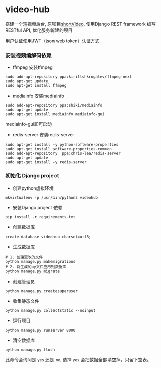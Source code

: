 # video-hub
搭建一个短视频后台, 原项目[shortVideo](https://github.com/tuxi/shortvideo), 使用Django REST framework 编写 RESTful API, 优化服务新建的项目

用户认证使用JWT（json web token）认证方式

### 安装视频编解码依赖

- ffmpeg 安装ffmpeg
```
sudo add-apt-repository ppa:kirillshkrogalev/ffmpeg-next
sudo apt-get update
sudo apt-get install ffmpeg
```

- mediainfo 安装mediainfo
```
sudo add-apt-repository ppa:shiki/mediainfo
sudo apt-get update
sudo apt-get install mediainfo mediainfo-gui
```

mediainfo-gui即可启动

- redis-server 安装redis-server
```
sudo apt-get install -y python-software-properties
sudo apt-get install software-properties-common
sudo add-apt-repository  ppa:chris-lea/redis-server
sudo apt-get update
sudo apt-get install -y redis-server
```

### 初始化 Django project

- 创建python虚拟环境
```angular2html
mkvirtualenv -p /usr/bin/python3 videohub
```

- 安装Django project 依赖
```
pip install -r requirements.txt
```

- 创建数据库
```angular2html
create database videohub charset=utf8;
```
- 生成数据库
```
# 1. 创建更改的文件
python manage.py makemigrations
# 2. 将生成的py文件应用到数据库
python manage.py migrate
```

- 创建管理员
```
python manage.py createsuperuser
```

- 收集静态文件
```
python manage.py collectstatic --noinput
```

- 运行项目
```
python manage.py runserver 8000
```

- 清空数据库
```
python manage.py flush
```
此命令会询问是 `yes` 还是 `no`, 选择 `yes` 会把数据全部清空掉，只留下空表。

